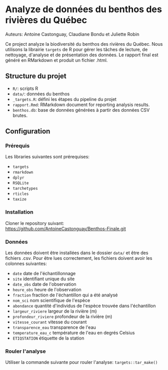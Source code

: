 # Analyze de données du benthos des rivières du Québec
Auteurs: Antoine Castonguay, Claudiane Bondu et Juliette Robin

Ce project analyze la biodiversité du benthos des rivières du Québec. Nous utilisons la librairie `targets` de R pour gérer les tâches de lecture, de nettoyage, d'analyse et de présentation des données. Le rapport final est généré en RMarkdown et produit un fichier .html.

## Structure du projet

- `R/`: scripts R
- `data/`: données du benthos
- `_targets.R`: défini les étapes du pipeline du projet
- `rapport.Rmd`: RMarkdown document for reporting analysis results.
- `benthos.db`: base de données générées à partir des données CSV brutes.

## Configuration

### Prérequis

Les libraries suivantes sont prérequises:
- `targets`
- `rmarkdown`
- `dplyr`
- `RSQLite`
- `tarchetypes`
- `rticles`
- `taxize`

### Installation

Cloner le repository suivant:
https://github.com/AntoineCastonguay/Benthos-Finale.git

### Données

Les données doivent être installées dans le dossier `data/` et être des fichiers .csv. Pour être lues correctement, les fichiers doivent avoir les colonnes suivantes:
- `date` date de l'échantillonnage
- `site` identifiant unique du site
- `date_obs` date de l'observation
- `heure_obs` heure de l'observation
- `fraction` fraction de l'échantillon qui a été analysé
- `nom_sci` nom scientifique de l'espèce
- `abondance` quantité d'individus de l'espèce trouvée dans l'échantillon
- `largeur_riviere` largeur de la rivière (m)
- `profondeur_riviere` profondeur de la rivière (m)
- `vitesse_courant` vitesse du courant
- `transparence_eau` transparence de l'eau
- `temperature_eau_c` température de l'eau en degrés Celsius
- `ETIQSTATION` étiquette de la station

### Rouler l'analyse

Utiliser la commande suivante pour rouler l'analyse:
`targets::tar_make()`